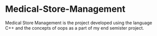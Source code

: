 # Medical-Store-Management
Medical Store Management is the project developed using the language C++ and the concepts of oops as a part of my end semister project.
